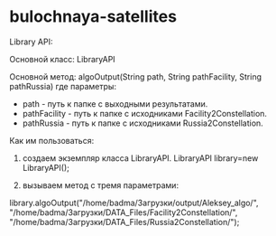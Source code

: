 # bulochnaya-satellites
Library API:

Основной класс: LibraryAPI

Основной метод: algoOutput(String path, String pathFacility, String pathRussia)
где параметры: 
* path - путь к папке с выходными результатами.
* pathFacility - путь к папке с исходниками Facility2Constellation.
* pathRussia - путь к папке с исходниками Russia2Constellation.


Как им пользоваться:

1) создаем экземпляр класса LibraryAPI.
   LibraryAPI library=new LibraryAPI();

2) вызываем метод с тремя параметрами:

library.algoOutput("/home/badma/Загрузки/output/Aleksey_algo/",
"/home/badma/Загрузки/DATA_Files/Facility2Constellation/",
"/home/badma/Загрузки/DATA_Files/Russia2Constellation/");




